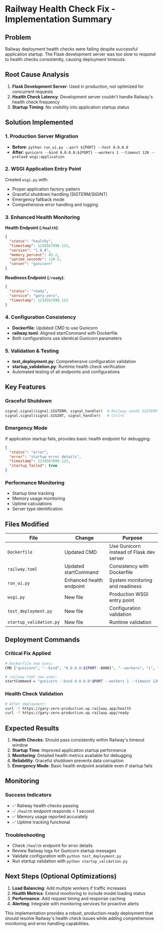 # Railway Health Check Fix - Implementation Summary

## Problem
Railway deployment health checks were failing despite successful application startup. The Flask development server was too slow to respond to health checks consistently, causing deployment timeouts.

## Root Cause Analysis
1. **Flask Development Server**: Used in production, not optimized for concurrent requests
2. **Health Check Latency**: Development server couldn't handle Railway's health check frequency
3. **Startup Timing**: No visibility into application startup status

## Solution Implemented

### 1. Production Server Migration
- **Before**: `python run_ui.py --port ${PORT} --host 0.0.0.0`
- **After**: `gunicorn --bind 0.0.0.0:${PORT} --workers 1 --timeout 120 --preload wsgi:application`

### 2. WSGI Application Entry Point
Created `wsgi.py` with:
- Proper application factory pattern
- Graceful shutdown handling (SIGTERM/SIGINT)
- Emergency fallback mode
- Comprehensive error handling and logging

### 3. Enhanced Health Monitoring
**Health Endpoint (`/health`)**:
```json
{
  "status": "healthy",
  "timestamp": 1234567890.123,
  "version": "1.0.0",
  "memory_percent": 45.2,
  "uptime_seconds": 120.5,
  "server": "gunicorn"
}
```

**Readiness Endpoint (`/ready`)**:
```json
{
  "status": "ready",
  "service": "gary-zero",
  "timestamp": 1234567890.123
}
```

### 4. Configuration Consistency
- **Dockerfile**: Updated CMD to use Gunicorn
- **railway.toml**: Aligned startCommand with Dockerfile
- Both configurations use identical Gunicorn parameters

### 5. Validation & Testing
- **test_deployment.py**: Comprehensive configuration validation
- **startup_validation.py**: Runtime health check verification
- Automated testing of all endpoints and configurations

## Key Features

### Graceful Shutdown
```python
signal.signal(signal.SIGTERM, signal_handler)  # Railway sends SIGTERM
signal.signal(signal.SIGINT, signal_handler)   # Ctrl+C
```

### Emergency Mode
If application startup fails, provides basic health endpoint for debugging:
```json
{
  "status": "error",
  "error": "startup error details",
  "timestamp": 1234567890.123,
  "startup_failed": true
}
```

### Performance Monitoring
- Startup time tracking
- Memory usage monitoring
- Uptime calculations
- Server type identification

## Files Modified

| File | Change | Purpose |
|------|--------|---------|
| `Dockerfile` | Updated CMD | Use Gunicorn instead of Flask dev server |
| `railway.toml` | Updated startCommand | Consistency with Dockerfile |
| `run_ui.py` | Enhanced health endpoint | System monitoring and readiness |
| `wsgi.py` | New file | Production WSGI entry point |
| `test_deployment.py` | New file | Configuration validation |
| `startup_validation.py` | New file | Runtime validation |

## Deployment Commands

### Critical Fix Applied
```bash
# Dockerfile now uses:
CMD ["gunicorn", "--bind", "0.0.0.0:${PORT:-8000}", "--workers", "1", "--timeout", "120", "--preload", "wsgi:application"]

# railway.toml now uses:
startCommand = "gunicorn --bind 0.0.0.0:$PORT --workers 1 --timeout 120 --preload wsgi:application"
```

### Health Check Validation
```bash
# After deployment:
curl -f https://gary-zero-production.up.railway.app/health
curl -f https://gary-zero-production.up.railway.app/ready
```

## Expected Results

1. **Health Checks**: Should pass consistently within Railway's timeout window
2. **Startup Time**: Improved application startup performance
3. **Monitoring**: Detailed health metrics available for debugging
4. **Reliability**: Graceful shutdown prevents data corruption
5. **Emergency Mode**: Basic health endpoint available even if startup fails

## Monitoring

### Success Indicators
- ✅ Railway health checks passing
- ✅ `/health` endpoint responds < 1 second
- ✅ Memory usage reported accurately
- ✅ Uptime tracking functional

### Troubleshooting
- Check `/health` endpoint for error details
- Review Railway logs for Gunicorn startup messages
- Validate configuration with `python test_deployment.py`
- Run startup validation with `python startup_validation.py`

## Next Steps (Optional Optimizations)

1. **Load Balancing**: Add multiple workers if traffic increases
2. **Health Metrics**: Extend monitoring to include model loading status
3. **Performance**: Add request timing and response caching
4. **Alerting**: Integrate with monitoring services for proactive alerts

This implementation provides a robust, production-ready deployment that should resolve Railway's health check issues while adding comprehensive monitoring and error handling capabilities.